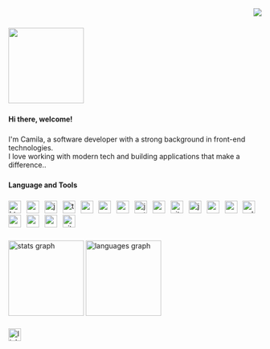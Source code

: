 <div align="right">
  <img src="https://visitor-badge.laobi.icu/badge?page_id=camilaromualdo.camilaromualdo&"  />
</div>

###

<a align="center" href="https://imgbb.com/"><img height="150" src="https://i.ibb.co/8DXqg59/vue-color-avatar.png" border="0"></a>

###

<h4 align="left">Hi there, welcome!</h4>

###

<p align="left">I'm Camila, a software developer with a strong background in front-end technologies.<br>I love working with modern tech and building applications that make a difference..</p>

###

<h4 align="left">Language and Tools</h4>

###


<div align="left">
  <img src="https://cdn.jsdelivr.net/gh/devicons/devicon/icons/html5/html5-original.svg" height="25" alt="html5 logo"  />
  <img width="3" />
  <img src="https://cdn.jsdelivr.net/gh/devicons/devicon/icons/css3/css3-original.svg" height="25" alt="css3 logo"  />
  <img width="3" />
  <img src="https://cdn.jsdelivr.net/gh/devicons/devicon/icons/javascript/javascript-original.svg" height="25" alt="javascript logo"  />
  <img width="3" />
  <img src="https://cdn.jsdelivr.net/gh/devicons/devicon/icons/typescript/typescript-original.svg" height="25" alt="typescript logo"  />
  <img width="3" />
  <img src="https://cdn.simpleicons.org/angular/DD0031" height="25" alt="angularjs logo"  />
  <img width="3" />
  <img src="https://cdn.jsdelivr.net/gh/devicons/devicon/icons/react/react-original.svg" height="25" alt="react logo"  />
  <img width="3" />
  <img src="https://cdn.jsdelivr.net/gh/devicons/devicon/icons/redux/redux-original.svg" height="25" alt="redux logo"  />
  <img width="3" />
  <img src="https://cdn.jsdelivr.net/gh/devicons/devicon/icons/jest/jest-plain.svg" height="25" alt="jest logo"  />
  <img width="3" />
  <img src="https://cdn.jsdelivr.net/gh/devicons/devicon/icons/webpack/webpack-original.svg" height="25" alt="webpack logo"  />
  <img width="3" />
  <img src="https://skillicons.dev/icons?i=vite" height="25" alt="vite logo"  />
  <img width="3" />
  <img src="https://cdn.jsdelivr.net/gh/devicons/devicon/icons/java/java-original.svg" height="25" alt="java logo"  />
  <img width="3" />
  <img src="https://cdn.jsdelivr.net/gh/devicons/devicon/icons/spring/spring-original.svg" height="25" alt="spring logo"  />
  <img width="3" />
  <img src="https://cdn.jsdelivr.net/gh/devicons/devicon/icons/quarkus/quarkus-original.svg" height="25" alt="spring logo"  />
  <img width="3" />
  <img src="https://skillicons.dev/icons?i=selenium" height="25" alt="selenium logo"  />
  <img width="3" />
  <img src="https://cdn.jsdelivr.net/gh/devicons/devicon/icons/cucumber/cucumber-plain.svg" height="25" alt="cucumber logo"  />
  <img width="3" />
  <img src="https://cdn.jsdelivr.net/gh/devicons/devicon/icons/mysql/mysql-original.svg" height="25" alt="mysql logo"  />
  <img width="3" />
  <img src="https://cdn.jsdelivr.net/gh/devicons/devicon/icons/android/android-plain.svg" height="25" alt="android logo"  />
  <img width="3" />
  <img src="https://cdn.jsdelivr.net/gh/devicons/devicon/icons/git/git-original.svg" height="25" alt="git logo"  />
</div>

###

<h3 align="left"></h3>

###

<div align="left">
  <img src="https://github-readme-stats.vercel.app/api?username=camilaromualdo&hide_title=false&hide_rank=false&show_icons=true&include_all_commits=true&count_private=true&disable_animations=false&theme=react&locale=en&hide_border=false&order=1" height="150" alt="stats graph"  />
  <img src="https://github-readme-stats.vercel.app/api/top-langs?username=camilaromualdo&locale=en&hide_title=false&layout=compact&card_width=320&langs_count=5&theme=react&hide_border=false&order=2" height="150" alt="languages graph"  />
</div>

###

<div align="left">
  <a href="https://www.linkedin.com/in/camila-romualdo/" target="_blank">
    <img src="https://img.shields.io/static/v1?message=LinkedIn&logo=linkedin&label=&color=0077B5&logoColor=white&labelColor=&style=for-the-badge" height="25" alt="linkedin logo"  />
  </a>
</div>
